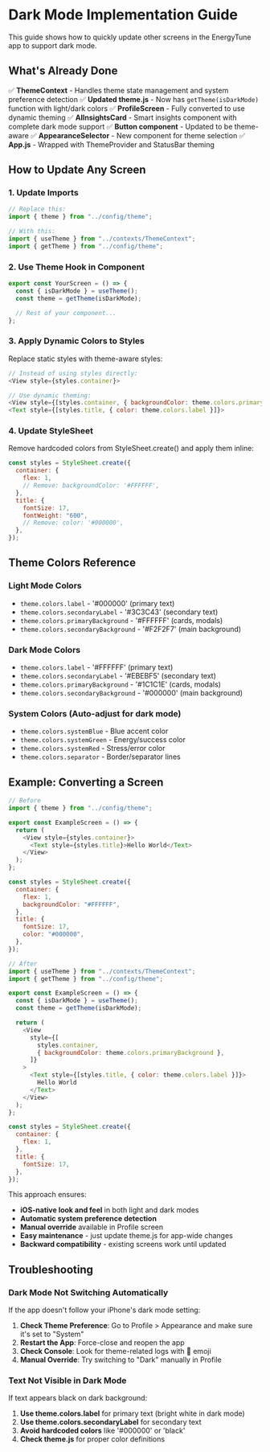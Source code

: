 # Dark Mode Implementation Guide

This guide shows how to quickly update other screens in the EnergyTune app to support dark mode.

## What's Already Done

✅ **ThemeContext** - Handles theme state management and system preference detection
✅ **Updated theme.js** - Now has `getTheme(isDarkMode)` function with light/dark colors
✅ **ProfileScreen** - Fully converted to use dynamic theming
✅ **AIInsightsCard** - Smart insights component with complete dark mode support
✅ **Button component** - Updated to be theme-aware
✅ **AppearanceSelector** - New component for theme selection
✅ **App.js** - Wrapped with ThemeProvider and StatusBar theming

## How to Update Any Screen

### 1. Update Imports

```javascript
// Replace this:
import { theme } from "../config/theme";

// With this:
import { useTheme } from "../contexts/ThemeContext";
import { getTheme } from "../config/theme";
```

### 2. Use Theme Hook in Component

```javascript
export const YourScreen = () => {
  const { isDarkMode } = useTheme();
  const theme = getTheme(isDarkMode);

  // Rest of your component...
};
```

### 3. Apply Dynamic Colors to Styles

Replace static styles with theme-aware styles:

```javascript
// Instead of using styles directly:
<View style={styles.container}>

// Use dynamic theming:
<View style={[styles.container, { backgroundColor: theme.colors.primaryBackground }]}>
<Text style={[styles.title, { color: theme.colors.label }]}>
```

### 4. Update StyleSheet

Remove hardcoded colors from StyleSheet.create() and apply them inline:

```javascript
const styles = StyleSheet.create({
  container: {
    flex: 1,
    // Remove: backgroundColor: '#FFFFFF',
  },
  title: {
    fontSize: 17,
    fontWeight: "600",
    // Remove: color: '#000000',
  },
});
```

## Theme Colors Reference

### Light Mode Colors

- `theme.colors.label` - '#000000' (primary text)
- `theme.colors.secondaryLabel` - '#3C3C43' (secondary text)
- `theme.colors.primaryBackground` - '#FFFFFF' (cards, modals)
- `theme.colors.secondaryBackground` - '#F2F2F7' (main background)

### Dark Mode Colors

- `theme.colors.label` - '#FFFFFF' (primary text)
- `theme.colors.secondaryLabel` - '#EBEBF5' (secondary text)
- `theme.colors.primaryBackground` - '#1C1C1E' (cards, modals)
- `theme.colors.secondaryBackground` - '#000000' (main background)

### System Colors (Auto-adjust for dark mode)

- `theme.colors.systemBlue` - Blue accent color
- `theme.colors.systemGreen` - Energy/success color
- `theme.colors.systemRed` - Stress/error color
- `theme.colors.separator` - Border/separator lines

## Example: Converting a Screen

```javascript
// Before
import { theme } from "../config/theme";

export const ExampleScreen = () => {
  return (
    <View style={styles.container}>
      <Text style={styles.title}>Hello World</Text>
    </View>
  );
};

const styles = StyleSheet.create({
  container: {
    flex: 1,
    backgroundColor: "#FFFFFF",
  },
  title: {
    fontSize: 17,
    color: "#000000",
  },
});

// After
import { useTheme } from "../contexts/ThemeContext";
import { getTheme } from "../config/theme";

export const ExampleScreen = () => {
  const { isDarkMode } = useTheme();
  const theme = getTheme(isDarkMode);

  return (
    <View
      style={[
        styles.container,
        { backgroundColor: theme.colors.primaryBackground },
      ]}
    >
      <Text style={[styles.title, { color: theme.colors.label }]}>
        Hello World
      </Text>
    </View>
  );
};

const styles = StyleSheet.create({
  container: {
    flex: 1,
  },
  title: {
    fontSize: 17,
  },
});
```

This approach ensures:

- **iOS-native look and feel** in both light and dark modes
- **Automatic system preference detection**
- **Manual override** available in Profile screen
- **Easy maintenance** - just update theme.js for app-wide changes
- **Backward compatibility** - existing screens work until updated

## Troubleshooting

### Dark Mode Not Switching Automatically

If the app doesn't follow your iPhone's dark mode setting:

1. **Check Theme Preference**: Go to Profile > Appearance and make sure it's set to "System"
2. **Restart the App**: Force-close and reopen the app
3. **Check Console**: Look for theme-related logs with 🎨 emoji
4. **Manual Override**: Try switching to "Dark" manually in Profile

### Text Not Visible in Dark Mode

If text appears black on dark background:

1. **Use theme.colors.label** for primary text (bright white in dark mode)
2. **Use theme.colors.secondaryLabel** for secondary text
3. **Avoid hardcoded colors** like '#000000' or 'black'
4. **Check theme.js** for proper color definitions
